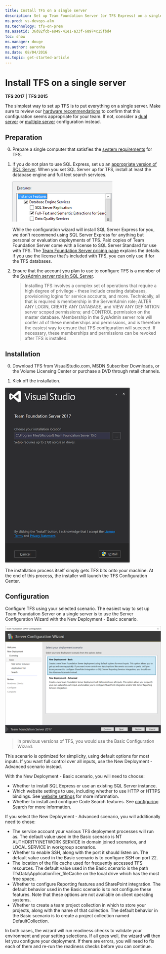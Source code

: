 ```yaml
---
title: Install TFS on a single server
description: Set up Team Foundation Server (or TFS Express) on a single server using the basic configuration wizard
ms.prod: vs-devops-alm
ms.technology: tfs-on-prem
ms.assetid: 36d82fcb-e849-41e1-a33f-68974c15fbd4
toc: show
ms.manager: douge
ms.author: aaronha
ms.date: 08/04/2016
ms.topic: get-started-article
---
```


# Install TFS on a single server

**TFS 2017** | **TFS 2015**

The simplest way to set up TFS is to put everything on a single server. 
Make sure to review our [hardware recommendations](../../accounts/requirements.md#hardware-recommendations)
to confirm that this configuration seems appropriate for your team. If not, 
consider a [dual server](dual-server.md) or [multiple server](multiple-server.md)
configuration instead.

## Preparation

0. Prepare a single computer that satisfies the 
[system requirements](../../accounts/requirements.md) for TFS. 

0. If you do not plan to use SQL Express, set up an
[appropriate version of SQL Server](../../accounts/requirements.md#sql-server).
When you set SQL Server up for TFS, install at least the database
engine and full text search services.

	![SQL_SERVER_FEATURES](_shared/_img/sql-features.png)

	While the configuration wizard will install SQL Server Express for
	you, we don't recommend using SQL Server Express for anything but
	personal or evaluation deployments of TFS. Paid copies of Team Foundation
	Server come with a license to SQL Server Standard for use with TFS.
	The [Team Foundation Server pricing page](https://www.visualstudio.com/team-services/tfs-pricing) 
	explains the details. If you use the license that's included with TFS, 
	you can only use if for the TFS databases.

0. Ensure that the account you plan to use to configure TFS is a member of 
the [SysAdmin server role in SQL Server](https://msdn.microsoft.com/en-us/library/ms188659.aspx). 

	> Installing TFS involves a complex set of operations that require a high degree of privilege - these include creating databases, 
	> provisioning logins for service accounts, and more. Technically, all that is required is membership in the ServerAdmin role; 
	> ALTER ANY LOGIN, CREATE ANY DATABASE, and VIEW ANY DEFINITION server scoped permissions; and CONTROL permission on the master 
	> database. Membership in the SysAdmin server role will confer all of these memberships and permissions,
	> and is therefore the easiest way to ensure that TFS configuration will succeed. If necessary, these memberships and permissions 
	> can be revoked after TFS is installed.  

## Installation

0. Download TFS from VisualStudio.com, MSDN Subscriber Downloads,
or the Volume Licensing Center or purchase a DVD through retail channels.

0. Kick off the installation.

![TFS_INSTALLER](_shared/_img/installer.png)

The installation process itself simply gets TFS bits onto your machine. 
At the end of this process, the installer will launch the TFS 
Configuration Center. 

## Configuration

Configure TFS using your selected scenario. The easiest way to set up 
Team Foundation Server on a single server is to use the Server 
Configuration Wizard with the New Deployment - Basic scenario. 

![TFS_SERVER_CONFIGURATION_NEW_DEPLOYMENT_BASIC](_shared/_img/new-deployment-basic.png)

> In previous versions of TFS, you would use the Basic Configuration
> Wizard.

This scenario is optimized for simplicity, using default options for 
most inputs. If you want full control over all inputs, use the New 
Deployment - Advanced scenario instead. 

With the New Deployment - Basic scenario, you will need to choose:

- Whether to install SQL Express or use an existing SQL Server instance.
- Which website settings to use, including whether to use HTTP or HTTPS
bindings. See [website settings](../../security/websitesettings.md) for more 
information.
- Whether to install and configure Code Search features. See
[configuring Search](../../search/code/administration.md#config-tfs) 
for more information.

If you select the New Deployment - Advanced scenario, you will additionally need
to chose:

- The service account your various TFS deployment processes will run as.
The default value used in the Basic scenario is NT AUTHORITY\NETWORK SERVICE
in domain joined scenarios, and LOCAL SERVICE in workgroup scenarios.
- Whether to enable SSH, along with the port it should listen on. The
default value used in the Basic scenario is to configure SSH on port 22.
- The location of the file cache used for frequently accessed TFS
resources. The default value used in the Basic scenario is the path
TfsData\ApplicationTier\_fileCache on the local drive which has the most
free space.
- Whether to configure Reporting features and SharePoint integration.
The default behavior used in the Basic scenario is to not configure
these features. Note that these options are not available on client 
operating systems.
- Whether to create a team project collection in which to store your
projects, along with the name of that collection. The default behavior
in the Basic scenario is to create a project collection named
DefaultCollection.

In both cases, the wizard will run readiness checks to validate your
environment and your setting selections. If all goes well, the wizard
will then let you configure your deployment. If there are errors, you
will need to fix each of them and re-run the readiness checks before
you can continue.